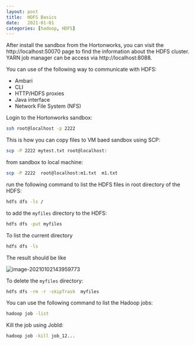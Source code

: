 ```yaml
---
layout: post
title:  HDFS Basics
date:   2021-01-01
categories: [hadoop, HDFS]
---
```


After install the sandbox from the Hortonworks, you can visit the http://localhost:50070 page to find the information about the HDFS cluster. YARN job manager can be access via http://localhost:8088. 

You can use of the following way to communicate with HDFS:

- Ambari
- CLI
- HTTP/HDFS proxies
- Java interface
- Network File System (NFS)

Login to the Hortonworks sandbox:

```bash
ssh root@localhost -p 2222
```

This is how you can copy files to VM baed sandbox using SCP:

```bash
scp -P 2222 mytest.txt root@localhost:
```

from sandbox to local machine:

```bash
scp -P 2222  root@localhost:m1.txt  m1.txt
```

run the following command to list the HDFS files in root directory of the HDFS:

```bash
hdfs dfs -ls /
```

to add the `myfiles` directory to the HDFS:

```bash
hdfs dfs -put myfiles 
```

To list the current directory

```bash
hdfs dfs -ls
```

The result should be like

![image-20210102143959773](https://cdn.jsdelivr.net/gh/ojitha/blog@master/uPic/image-20210102143959773.png)

To delete the `myfiles` directory:

```bash
hdfs dfs -rm -r -skipTrash  myfiles
```

You can use the following command to list the Hadoop jobs:

```bash
hadoop job -list
```

Kill the job using JobId:

```bash
hadoop job -kill job_12...
```


